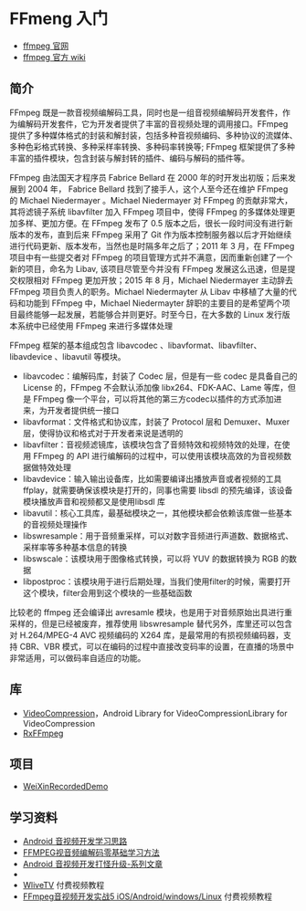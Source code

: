 # FFmeng 入门

- [ffmpeg 官网](https://ffmpeg.org/)
- [ffmpeg 官方 wiki](https://trac.ffmpeg.org/wiki)

## 简介

FFmpeg 既是一款音视频编解码工具，同时也是一组音视频编解码开发套件，作为编解码开发套件，它为开发者提供了丰富的音视频处理的调用接口。FFmpeg 提供了多种媒体格式的封装和解封装，包括多种音视频编码、多种协议的流媒体、多种色彩格式转换、多种采样率转换、多种码率转换等; FFmpeg 框架提供了多种丰富的插件模块，包含封装与解封转的插件、编码与解码的插件等。

FFmpeg 由法国天才程序员 Fabrice Bellard 在 2000 年的时开发出初版；后来发展到 2004 年， Fabrice Bellard 找到了接手人，这个人至今还在维护 FFmpeg 的 Michael Niedermayer 。Michael Niedermayer 对 FFmpeg 的贡献非常大，其将滤镜子系统 libavfilter 加入 FFmpeg 项目中，使得 FFmpeg 的多媒体处理更加多样、更加方便。在 FFmpeg 发布了 0.5 版本之后，很长一段时间没有进行新版本的发布，直到后来 FFmpeg 采用了 Git 作为版本控制服务器以后才开始继续进行代码更新、版本发布，当然也是时隔多年之后了；2011 年 3 月，在 FFmpeg 项目中有一些提交者对 FFmpeg 的项目管理方式并不满意，因而重新创建了一个新的项目，命名为 Libav, 该项目尽管至今并没有 FFmpeg 发展这么迅速，但是提交权限相对 FFmpeg 更加开放；2015 年 8 月，Michael Niedermayer 主动辞去 FFmpeg 项目负责人的职务。Michael Niedermayter 从 Libav 中移植了大量的代码和功能到 FFmpeg 中，Michael Niedermayter 辞职的主要目的是希望两个项目最终能够一起发展，若能够合并则更好。时至今日，在大多数的 Linux 发行版本系统中已经使用 FFmpeg 来进行多媒体处理

FFmpeg 框架的基本组成包含 libavcodec 、libavformat、libavfilter、libavdevice 、libavutil 等模块。

- libavcodec：编解码库，封装了 Codec 层，但是有一些 codec 是具备自己的 License 的，FFmpeg 不会默认添加像 libx264、FDK-AAC、Lame 等库，但是 FFmpeg 像一个平台，可以将其他的第三方codec以插件的方式添加进来，为开发者提供统一接口
- libavformat：文件格式和协议库，封装了 Protocol 层和 Demuxer、Muxer 层，使得协议和格式对于开发者来说是透明的
- libavfilter：音视频滤镜库，该模块包含了音频特效和视频特效的处理，在使用 FFmpeg 的 API 进行编解码的过程中，可以使用该模块高效的为音视频数据做特效处理
- libavdevice：输入输出设备库，比如需要编译出播放声音或者视频的工具 ffplay，就需要确保该模块是打开的，同事也需要 libsdl 的预先编译，该设备模块播放声音和视频都又是使用libsdl 库
- libavutil：核心工具库，最基础模块之一，其他模块都会依赖该库做一些基本的音视频处理操作
- libswresample：用于音频重采样，可以对数字音频进行声道数、数据格式、采样率等多种基本信息的转换
- libswscale：该模块用于图像格式转换，可以将 YUV 的数据转换为 RGB 的数据
- libpostproc：该模块用于进行后期处理，当我们使用filter的时候，需要打开这个模块，filter会用到这个模块的一些基础函数

比较老的 ffmpeg 还会编译出 avresamle 模块，也是用于对音频原始出具进行重采样的，但是已经被废弃，推荐使用 libswresample 替代另外，库里还可以包含对 H.264/MPEG-4 AVC 视频编码的 X264 库，是最常用的有损视频编码器，支持 CBR、VBR 模式，可以在编码的过程中直接改变码率的设置，在直播的场景中非常适用，可以做码率自适应的功能。

## 库

- [VideoCompression](https://github.com/RudreshJR/VideoCompression)，Android Library for VideoCompressionLibrary for VideoCompression
- [RxFFmpeg](https://github.com/microshow/RxFFmpeg)

## 项目

- [WeiXinRecordedDemo](https://github.com/Zhaoss/WeiXinRecordedDemo)

## 学习资料

- [Android 音视频开发学习思路](https://www.cnblogs.com/renhui/p/7452572.html)
- [FFMPEG视音频编解码零基础学习方法](http://blog.csdn.net/leixiaohua1020/article/details/15811977)
- [Android 音视频开发打怪升级-系列文章](https://github.com/ChenLittlePing/LearningVideo)
- [](https://www.ihubin.com/archives/)
- [WliveTV](https://github.com/wanliyang1990/WliveTV) 付费视频教程
- [FFmpeg音视频开发实战5 iOS/Android/windows/Linux](https://edu.csdn.net/course/detail/2314) 付费视频教程

